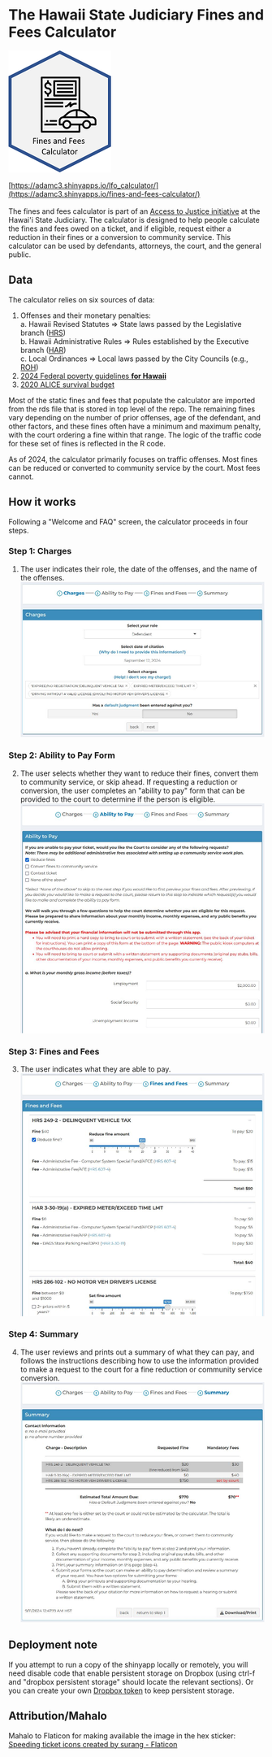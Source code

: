 # The Hawaii State Judiciary Fines and Fees Calculator

![hex thumbnail](https://raw.githubusercontent.com/adamcohen3/fines-and-fees-calculator/master/misc/hex_thumbnail_202x240.png) 

[https://adamc3.shinyapps.io/lfo_calculator/](https://adamc3.shinyapps.io/fines-and-fees-calculator/)    
<br>
The fines and fees calculator is part of an [Access to Justice initiative](https://www.courts.state.hi.us/services/access_to_justice_initiative_main_page) at the Hawai'i State Judiciary. The calculator is designed to help people calculate the fines and fees owed on a ticket, and if eligible, request either a reduction in their fines or a conversion to community service. This calculator can be used by defendants, attorneys, the court, and the general public.

 ## Data

The calculator relies on six sources of data: 

1. Offenses and their monetary penalties:  
      a. Hawaii Revised Statutes => State laws passed by the Legislative branch ([HRS](https://www.capitol.hawaii.gov/hrsall/))  
      b. Hawaii Administrative Rules => Rules established by the Executive branch ([HAR](https://ltgov.hawaii.gov/the-office/administrative-rules/))  
      c. Local Ordinances => Local laws passed by the City Councils (e.g., [ROH](https://www8.honolulu.gov/ocs/revised-ordinances-of-honolulu/))  
2. [2024 Federal poverty guidelines **for Hawaii**](https://aspe.hhs.gov/topics/poverty-economic-mobility/poverty-guidelines)
3. [2020 ALICE survival budget](https://www.unitedforalice.org/household-budgets/hawaii)

Most of the static fines and fees that populate the calculator are imported from the rds file that is stored in top level of the repo. The remaining fines vary depending on the number of prior offenses, age of the defendant, and other factors, and these fines often have a minimum and maximum penalty, with the court ordering a fine within that range. The logic of the traffic code for these set of fines is reflected in the R code.

As of 2024, the calculator primarily focuses on traffic offenses. Most fines can be reduced or converted to community service by the court. Most fees cannot.

## How it works

Following a "Welcome and FAQ" screen, the calculator proceeds in four steps.

### Step 1: Charges
1. The user indicates their role, the date of the offenses, and the name of the offenses.
![step 1](https://raw.githubusercontent.com/adamcohen3/fines-and-fees-calculator/master/misc/calculator_step1_crop2.JPG) 

### Step 2: Ability to Pay Form
2. The user selects whether they want to reduce their fines, convert them to community service, or skip ahead. If requesting a reduction or conversion, the user completes an "ability to pay" form that can be provided to the court to determine if the person is eligible.
![step 2](https://raw.githubusercontent.com/adamcohen3/fines-and-fees-calculator/master/misc/calculator_step2_crop2.JPG) 

### Step 3: Fines and Fees
3. The user indicates what they are able to pay.
![step 3](https://raw.githubusercontent.com/adamcohen3/fines-and-fees-calculator/master/misc/calculator_step3_crop2.JPG) 

### Step 4: Summary
4. The user reviews and prints out a summary of what they can pay, and follows the instructions describing how to use the information provided to make a request to the court for a fine reduction or community service conversion.
![step 4](https://raw.githubusercontent.com/adamcohen3/fines-and-fees-calculator/master/misc/calculator_step4_crop2.JPG) 

## Deployment note

If you attempt to run a copy of the shinyapp locally or remotely, you will need disable code that enable persistent storage on Dropbox (using ctrl-f and "dropbox persistent storage" should locate the relevant sections). Or you can create your own [Dropbox token](https://github.com/karthik/rdrop2) to keep persistent storage.

## Attribution/Mahalo

Mahalo to Flaticon for making available the image in the hex sticker:  
<a href="https://www.flaticon.com/free-icons/speeding-ticket" title="speeding ticket icons">Speeding ticket icons created by surang - Flaticon</a>
